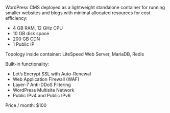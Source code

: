 WordPress CMS deployed as a lightweight standalone container for running smaller websites and blogs with minimal allocated resources for cost efficiency:

* 4 GB RAM, 12 GHz CPU
* 10 GB disk space
* 200 GB CDN
* 1 Public IP

Topology inside container: LiteSpeed Web Server, MariaDB, Redis


Built-in functionality:

* Let’s Encrypt SSL with Auto-Renewal
* Web Application Firewall (WAF)
* Layer-7 Anti-DDoS Filtering
* WordPress Multisite Network
* Public IPv4 and Public IPv6


Price / month: $100
